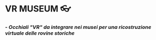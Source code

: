 # __VR MUSEUM__  :eyeglasses:

###  - *Occhiali "VR" da integrare nei musei per una ricostruzione virtuale delle rovine storiche*
